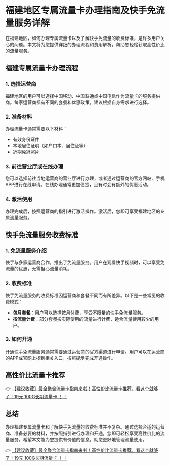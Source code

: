 # 福建地区专属流量卡办理指南及快手免流量服务详解

在福建地区，如何办理专属流量卡以及了解快手免流量的收费标准，是许多用户关心的问题。本文将为您提供详细的办理流程和费用解析，帮助您轻松获取高性价比的流量服务。

## 福建专属流量卡办理流程

### 1. 选择运营商
福建地区的用户可以选择中国移动、中国联通或中国电信作为流量卡的服务提供商。每家运营商都有不同的套餐和优惠政策，建议根据自身需求进行选择。

### 2. 准备材料
办理流量卡通常需要以下材料：
- 有效身份证件
- 本地居住证明（如户口本、居住证等）
- 近期免冠照片

### 3. 前往营业厅或在线办理
您可以选择前往当地运营商的营业厅进行办理，或者通过运营商的官方网站、手机APP进行在线申请。在线办理通常更加便捷，且有时会有额外的优惠活动。

### 4. 激活使用
办理完成后，按照运营商的指引进行激活操作。激活后，您即可享受福建地区的专属流量服务。

## 快手免流量服务收费标准

### 1. 免流量服务介绍
快手与多家运营商合作，推出了免流量服务。用户在观看快手视频时，可以享受免流量的优惠，无需担心流量消耗。

### 2. 收费标准
快手免流量服务的收费标准因运营商和套餐不同而有所差异。以下是一些常见的收费模式：
- **包月套餐**：用户可以选择按月付费，享受不限量的快手免流量服务。
- **按流量计费**：部分套餐按实际使用的流量进行计费，适合流量使用较少的用户。

### 3. 如何开通
开通快手免流量服务通常需要通过运营商的官方渠道进行申请。用户可以在运营商的APP或官网上找到相关入口，按照提示完成开通操作。

## 高性价比流量卡推荐

👉 [【建议收藏】最全聚合流量卡指南来啦！高性价比流量卡推荐，看这个就够了！19元 100G长期流量卡 ！！](https://bit.ly/Liuliangka)

## 总结

办理福建专属流量卡和了解快手免流量的收费标准并不复杂。通过选择合适的运营商、准备必要的材料，并按照指引进行办理和开通，您即可轻松享受高性价比的流量服务。希望本文能为您提供有价值的信息，助您更好地管理流量使用。

👉 [【建议收藏】最全聚合流量卡指南来啦！高性价比流量卡推荐，看这个就够了！19元 100G长期流量卡 ！！](https://bit.ly/Liuliangka)
